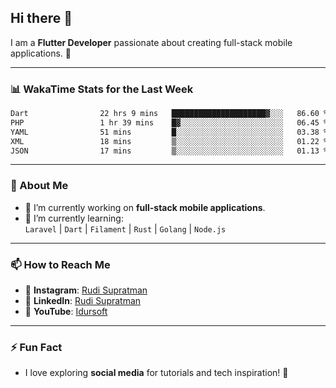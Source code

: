 ## Hi there 👋

I am a **Flutter Developer** passionate about creating full-stack mobile applications. 🚀

---

### 📊 WakaTime Stats for the Last Week
<!--START_SECTION:waka-->

```txt
Dart                22 hrs 9 mins   █████████████████████▓░░░   86.60 %
PHP                 1 hr 39 mins    █▓░░░░░░░░░░░░░░░░░░░░░░░   06.45 %
YAML                51 mins         █░░░░░░░░░░░░░░░░░░░░░░░░   03.38 %
XML                 18 mins         ▒░░░░░░░░░░░░░░░░░░░░░░░░   01.22 %
JSON                17 mins         ▒░░░░░░░░░░░░░░░░░░░░░░░░   01.13 %
```

<!--END_SECTION:waka-->

---

### 🌱 About Me
- 🔭 I’m currently working on **full-stack mobile applications**.
- 🌱 I’m currently learning:  
  `Laravel` | `Dart` | `Filament` | `Rust` | `Golang` | `Node.js`

---

### 📫 How to Reach Me
- 💬 **Instagram**: [Rudi Supratman](https://www.instagram.com/rudisupratman97)  
- 💼 **LinkedIn**: [Rudi Supratman](https://www.linkedin.com/in/rudi-supratman-324233281)  
- 🎥 **YouTube**: [Idursoft](https://www.youtube.com/@adde5863)

---

### ⚡ Fun Fact
- I love exploring **social media** for tutorials and tech inspiration! 🎥
